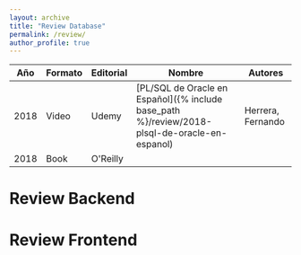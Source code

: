 ```yaml
---
layout: archive
title: "Review Database"
permalink: /review/
author_profile: true
---
```



| Año     | Formato | Editorial | Nombre                                                                                        | Autores          |
| --------| --------| --------- | --------------------------------------------------------------------------------------------- | ---------------- |
| 2018    | Video   | Udemy     | [PL/SQL de Oracle en Español]({% include base_path %}/review/2018-plsql-de-oracle-en-espanol) | Herrera, Fernando 
| 2018    | Book    | O'Reilly  | 

# Review Backend



# Review Frontend
